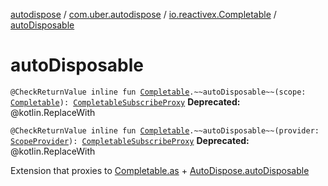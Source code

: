 [autodispose](../../index.md) / [com.uber.autodispose](../index.md) / [io.reactivex.Completable](index.md) / [autoDisposable](./auto-disposable.md)

# autoDisposable

`@CheckReturnValue inline fun `[`Completable`](http://reactivex.io/RxJava/2.x/javadoc/io/reactivex/Completable.html)`.~~autoDisposable~~(scope: `[`Completable`](http://reactivex.io/RxJava/2.x/javadoc/io/reactivex/Completable.html)`): `[`CompletableSubscribeProxy`](../-completable-subscribe-proxy/index.md)
**Deprecated:** @kotlin.ReplaceWith


`@CheckReturnValue inline fun `[`Completable`](http://reactivex.io/RxJava/2.x/javadoc/io/reactivex/Completable.html)`.~~autoDisposable~~(provider: `[`ScopeProvider`](../-scope-provider/index.md)`): `[`CompletableSubscribeProxy`](../-completable-subscribe-proxy/index.md)
**Deprecated:** @kotlin.ReplaceWith

Extension that proxies to [Completable.as](http://reactivex.io/RxJava/2.x/javadoc/io/reactivex/Completable.html) + [AutoDispose.autoDisposable](../-auto-dispose/auto-disposable.md)

